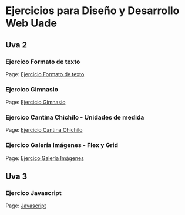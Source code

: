 # Ejercicios para Diseño y Desarrollo Web Uade

## Uva 2

### Ejercico Formato de texto

Page: [Ejercicio Formato de texto](https://pablopelardas.github.io/ejercicios-dise-o-y-desarrollo-web-uade/uva-2-formato-texto/)  


### Ejercico Gimnasio

Page: [Ejercicio Gimnasio](https://pablopelardas.github.io/ejercicios-dise-o-y-desarrollo-web-uade/uva-2-gym/registrate.html)  

### Ejercico Cantina Chichilo - Unidades de medida

Page: [Ejercicio Cantina Chichilo](https://pablopelardas.github.io/ejercicios-dise-o-y-desarrollo-web-uade/uva-2-unidades-medida/) 

### Ejercico Galería Imágenes - Flex y Grid

Page: [Ejercico Galería Imágenes](https://pablopelardas.github.io/ejercicios-dise-o-y-desarrollo-web-uade/uva-2-grid-flexbox/)  


## Uva 3

### Ejercico Javascript

Page: [Javascript](https://pablopelardas.github.io/ejercicios-dise-o-y-desarrollo-web-uade/uva-3-javascript/)  
